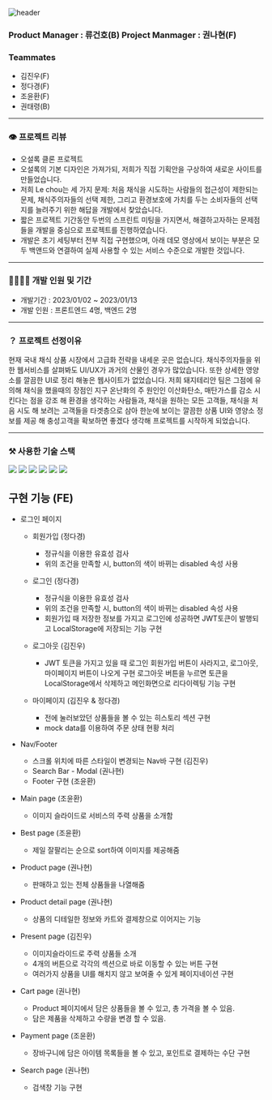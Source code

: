 ![header](https://capsule-render.vercel.app/api?type=cylinder&color=2D6806&height=300&section=header&text=Lechou&fontSize=90)


### Product Manager : 류건호(B) Project Manmager : 권나현(F)
### Teammates
- 김진우(F)
- 정다경(F)
- 조윤환(F)
- 권태령(B)
---
### 👁 프로젝트 리뷰
- 오설록 클론 프로젝트
- 오설록의 기본 디자인은 가져가되, 저희가 직접 기획안을 구상하여 새로운 사이트를 만들었습니다.
- 저희 Le chou는 세 가지 문제: 처음 채식을 시도하는 사람들의 접근성이 제한되는 문제, 채식주의자들의 선택 제한, 그리고 환경보호에 가치를 두는 소비자들의 선택지를 늘려주기 위한 해답을 개발에서 찾았습니다.
- 짧은 프로젝트 기간동안 두번의 스프린트 미팅을 가지면서, 해결하고자하는 문제점들을 개발을 중심으로 프로젝트를 진행하였습니다.
- 개발은 초기 세팅부터 전부 직접 구현했으며, 아래 데모 영상에서 보이는 부분은 모두 백앤드와 연결하여 실제 사용할 수 있는 서비스 수준으로 개발한 것입니다.
---
### 👩‍👩‍👧‍👧 개발 인원 및 기간

- 개발기간 : 2023/01/02 ~ 2023/01/13
- 개발 인원 : 프론트엔드 4명, 백엔드 2명
---

### ？ 프로젝트 선정이유
현재 국내 채식 상품 시장에서 고급화 전략을 내세운 곳은 없습니다. 채식주의자들을 위한 웹서비스를 살펴봐도 UI/UX가 과거의 산물인 경우가 많았습니다. 
또한 상세한 영양소를 깔끔한 UI로 정리 해놓은 웹사이트가 없었습니다. 저희 돼지테리안 팀은 그점에 유의해 채식을 했을때의 장점인 지구 온난화의 주 원인인 이산화탄소, 
매탄가스를 감소 시킨다는 점을 강조 해 환경을 생각하는 사람들과, 채식을 원하는 모든 고객들, 
채식을 처음 시도 해 보려는 고객들을 타겟층으로 삼아 한눈에 보이는 깔끔한 상품 UI와 영양소 정보를 제공 해 충성고객을 확보하면 좋겠다 생각해 프로젝트를 시작하게 되었습니다.

---

### ⚒ 사용한 기술 스택
<div>
  <img src="https://img.shields.io/badge/REACT-61DAFB?style=flat&logo=REACT&logoColor=white"/>
  <img src="https://img.shields.io/badge/React Router-CA4245?style=flat&logo=React-Router&logoColor=white"/>
  <img src="https://img.shields.io/badge/Sass-CC6699?style=flat&logo=SASS&logoColor=white"/>
  <img src="https://img.shields.io/badge/Git-F05032?style=flat&logo=GIT&logoColor=white"/>
  <img src="https://img.shields.io/badge/GitHub-F05032?style=flat&logo=GitHub&logoColor=white"/>
  <img src="https://img.shields.io/badge/JavaScript-F7DF1E?style=flat&logo=JavaScript&logoColor=white"/>
</div>

## 구현 기능 (FE)

- 로그인 페이지
    - 회원가입 (정다경)
        - 정규식을 이용한 유효성 검사
        - 위의 조건을 만족할 시, button의 색이 바뀌는 disabled 속성 사용 
    - 로그인 (정다경)
        - 정규식을 이용한 유효성 검사
        - 위의 조건을 만족할 시, button의 색이 바뀌는 disabled 속성 사용 
        - 회원가입 때 저장한 정보를 가지고 로그인에 성공하면 JWT토큰이 발행되고 LocalStorage에 저장되는 기능 구현 
    - 로그아웃 (김진우)
        - JWT 토큰을 가지고 있을 때 로그인 회원가입 버튼이 사라지고, 로그아웃, 마이페이지 버튼이 나오게 구현 로그아웃 버튼을 누르면 토큰을 LocalStorage에서 삭제하고 메인화면으로 리다이렉팅 기능 구현
        
    - 마이페이지 (김진우 & 정다경)
        - 전에 눌러보았던 상품들을 볼 수 있는 히스토리 섹션 구현
        - mock data를 이용하여 주문 상태 현황 처리
        
- Nav/Footer
    - 스크롤 위치에 따른 스타일이 변경되는 Nav바 구현 (김진우)
    - Search Bar - Modal (권나현)
    - Footer 구현 (조윤환)
    
- Main page (조윤환)
    - 이미지 슬라이드로 서비스의 주력 상품을 소개함
    
- Best page (조윤환)
    - 제일 잘팔리는 순으로 sort하여 이미지를 제공해줌
    
- Product page (권나현)
    - 판매하고 있는 전체 상품들을 나열해줌
        
- Product detail page (권나현)
    - 상품의 디테일한 정보와 카트와 결제창으로 이어지는 기능
    
- Present page (김진우)
    - 이미지슬라이드로 주력 상품들 소개
    - 4개의 버튼으로 각각의 섹션으로 바로 이동할 수 있는 버튼 구현
    - 여러가지 상품을 UI를 해치지 않고 보여줄 수 있게 페이지네이션 구현
    
- Cart page (권나현)
    - Product 페이지에서 담은 상품들을 볼 수 있고, 총 가격을 볼 수 있음.
    - 담은 제품을 삭제하고 수량을 변경 할 수 있음.
    
- Payment page (조윤환)
    - 장바구니에 담은 아이템 목록들을 볼 수 있고, 포인트로 결제하는 수단 구현
    
- Search page (권나현)
    - 검색창  기능 구현
